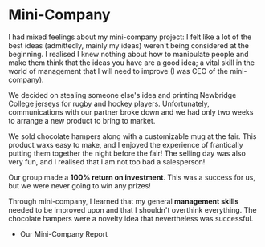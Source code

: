 <html>
<h1>Mini-Company</h1>
  <body>
    <p>I had mixed feelings about my mini-company project: I felt like a lot of the best ideas (admittedly, mainly my ideas) weren't being considered at the beginning. I realised I knew nothing about how to manipulate people and make them think that the ideas you have are a good idea; a vital skill in the world of management that I will need to improve (I was CEO of the mini-company). </p>
    <p>We decided on stealing someone else's idea and printing Newbridge College jerseys for rugby and hockey players. Unfortunately, communications with our partner broke down and we had only two weeks to arrange a new product to bring to market.</p>
    <p>We sold chocolate hampers along with a customizable mug at the fair. This product waxs easy to make, and I enjoyed the experience of frantically putting them together the night before the fair! The selling day was also very fun, and I realised that I am not too bad a salesperson!</p>
    <p>Our group made a <strong>100% return on investment</strong>. This was a success for us, but we were never going to win any prizes!</p>
  <p>Through mini-company, I learned that my general <strong>management skills</strong> needed to be improved upon and that I shouldn't overthink everything. The chocolate hampers were a novelty idea that nevertheless was successful.</p>
  <ul><li>Our Mini-Company Report</li></ul>
  </body>
</html>
